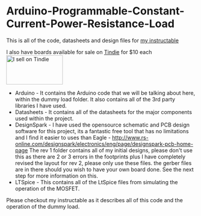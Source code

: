 Arduino-Programmable-Constant-Current-Power-Resistance-Load
===========================================================

This is all of the code, datasheets and design files for [my instructable](http://www.instructables.com/id/Arduino-Programmable-Constant-Current-Power-Resist/ "Arduino Programmable Constant Current Power Resistance Load") 

I also have boards available for sale on [Tindie](https://www.tindie.com/products/Wigman27/pcb-for-arduino-programmable-constant-current-power-resistance-load/) for $10 each
<a href="https://www.tindie.com/stores/Wigman27/?ref=offsite_badges&utm_source=sellers_Wigman27&utm_medium=badges&utm_campaign=badge_medium"><img src="https://d2ss6ovg47m0r5.cloudfront.net/badges/tindie-mediums.png" alt="I sell on Tindie" width="150" height="78"></a>

* Arduino - It contains the Arduino code that we will be talking about here, within the dummy load folder. It also contains all of the 3rd party libraries I have used.
* Datasheets - It contains all of the datasheets for the major components used within the project.
* DesignSpark - I have used the opensource schematic and PCB design software for this project, its a fantastic free tool that has no limitations and I find it easier to uses than Eagle - http://www.rs-online.com/designspark/electronics/eng/page/designspark-pcb-home-page The rev 1 folder contains all of my initial designs, please don't use this as there are 2 or 3 errors in the footprints plus I have completely revised the layout for rev 2, please only use these files. the gerber files are in there should you wish to have your own board done. See the next step for more information on this.
* LTSpice - This contains all of the LtSpice files from simulating the operation of the MOSFET.

Please checkout my instructable as it describes all of this code and the operation of the dummy load.
